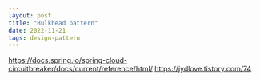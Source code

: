 ```yaml
---
layout: post
title: "Bulkhead pattern"
date: 2022-11-21
tags: design-pattern
---
```



https://docs.spring.io/spring-cloud-circuitbreaker/docs/current/reference/html/
https://jydlove.tistory.com/74